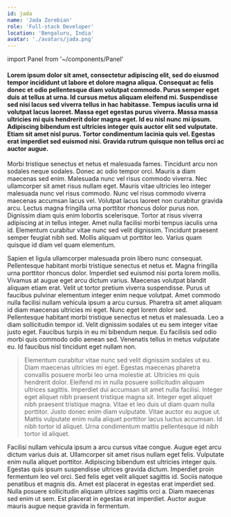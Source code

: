 ```yaml
---
id: jada
name: 'Jada Zorebian'
role: 'Full-stack Developer'
location: 'Bengaluru, India'
avatar: './avatars/jada.png'
---
```


import Panel from '~/components/Panel'

<div class="container">
  <Panel decorated>

#### Lorem ipsum dolor sit amet, consectetur adipiscing elit, sed do eiusmod tempor incididunt ut labore et dolore magna aliqua. Consequat ac felis donec et odio pellentesque diam volutpat commodo. Purus semper eget duis at tellus at urna. Id cursus metus aliquam eleifend mi. Suspendisse sed nisi lacus sed viverra tellus in hac habitasse. Tempus iaculis urna id volutpat lacus laoreet. Massa eget egestas purus viverra. Massa massa ultricies mi quis hendrerit dolor magna eget. Id eu nisl nunc mi ipsum. Adipiscing bibendum est ultricies integer quis auctor elit sed vulputate. Etiam sit amet nisl purus. Tortor condimentum lacinia quis vel. Egestas erat imperdiet sed euismod nisi. Gravida rutrum quisque non tellus orci ac auctor augue.

Morbi tristique senectus et netus et malesuada fames. Tincidunt arcu non sodales neque sodales. Donec ac odio tempor orci. Mauris a diam maecenas sed enim. Malesuada nunc vel risus commodo viverra. Nec ullamcorper sit amet risus nullam eget. Mauris vitae ultricies leo integer malesuada nunc vel risus commodo. Nunc vel risus commodo viverra maecenas accumsan lacus vel. Volutpat lacus laoreet non curabitur gravida arcu. Lectus magna fringilla urna porttitor rhoncus dolor purus non. Dignissim diam quis enim lobortis scelerisque. Tortor at risus viverra adipiscing at in tellus integer. Amet nulla facilisi morbi tempus iaculis urna id. Elementum curabitur vitae nunc sed velit dignissim. Tincidunt praesent semper feugiat nibh sed. Mollis aliquam ut porttitor leo. Varius quam quisque id diam vel quam elementum.

Sapien et ligula ullamcorper malesuada proin libero nunc consequat. Pellentesque habitant morbi tristique senectus et netus et. Magna fringilla urna porttitor rhoncus dolor. Imperdiet sed euismod nisi porta lorem mollis. Vivamus at augue eget arcu dictum varius. Maecenas volutpat blandit aliquam etiam erat. Velit ut tortor pretium viverra suspendisse. Purus ut faucibus pulvinar elementum integer enim neque volutpat. Amet commodo nulla facilisi nullam vehicula ipsum a arcu cursus. Pharetra sit amet aliquam id diam maecenas ultricies mi eget. Nunc eget lorem dolor sed. Pellentesque habitant morbi tristique senectus et netus et malesuada. Leo a diam sollicitudin tempor id. Velit dignissim sodales ut eu sem integer vitae justo eget. Faucibus turpis in eu mi bibendum neque. Eu facilisis sed odio morbi quis commodo odio aenean sed. Venenatis tellus in metus vulputate eu. Id faucibus nisl tincidunt eget nullam non.

> Elementum curabitur vitae nunc sed velit dignissim sodales ut eu. Diam maecenas ultricies mi eget. Egestas maecenas pharetra convallis posuere morbi leo urna molestie at. Ultricies mi quis hendrerit dolor. Eleifend mi in nulla posuere sollicitudin aliquam ultrices sagittis. Imperdiet dui accumsan sit amet nulla facilisi. Integer eget aliquet nibh praesent tristique magna sit. Integer eget aliquet nibh praesent tristique magna. Vitae et leo duis ut diam quam nulla porttitor. Justo donec enim diam vulputate. Vitae auctor eu augue ut. Mattis vulputate enim nulla aliquet porttitor lacus luctus accumsan. Id nibh tortor id aliquet. Urna condimentum mattis pellentesque id nibh tortor id aliquet.

Facilisi nullam vehicula ipsum a arcu cursus vitae congue. Augue eget arcu dictum varius duis at. Ullamcorper sit amet risus nullam eget felis. Vulputate enim nulla aliquet porttitor. Adipiscing bibendum est ultricies integer quis. Egestas quis ipsum suspendisse ultrices gravida dictum. Imperdiet proin fermentum leo vel orci. Sed felis eget velit aliquet sagittis id. Sociis natoque penatibus et magnis dis. Amet est placerat in egestas erat imperdiet sed. Nulla posuere sollicitudin aliquam ultrices sagittis orci a. Diam maecenas sed enim ut sem. Est placerat in egestas erat imperdiet. Auctor augue mauris augue neque gravida in fermentum.

  </Panel>
</div>
